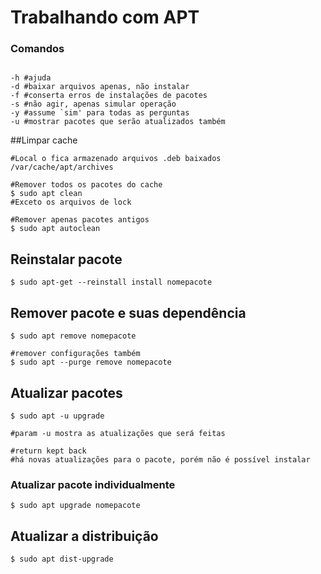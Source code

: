 # Trabalhando com APT

### Comandos
```

-h #ajuda 
-d #baixar arquivos apenas, não instalar 
-f #conserta erros de instalações de pacotes 
-s #não agir, apenas simular operação 
-y #assume `sim' para todas as perguntas 
-u #mostrar pacotes que serão atualizados também
``` 

##Limpar cache
```
#Local o fica armazenado arquivos .deb baixados
/var/cache/apt/archives

#Remover todos os pacotes do cache
$ sudo apt clean
#Exceto os arquivos de lock

#Remover apenas pacotes antigos
$ sudo apt autoclean
```

## Reinstalar pacote
```
$ sudo apt-get --reinstall install nomepacote
```

## Remover pacote e suas dependência
```
$ sudo apt remove nomepacote 

#remover configurações também
$ sudo apt --purge remove nomepacote
```

## Atualizar pacotes
```
$ sudo apt -u upgrade 

#param -u mostra as atualizações que será feitas 

#return kept back
#há novas atualizações para o pacote, porém não é possível instalar
```
### Atualizar pacote individualmente
```
$ sudo apt upgrade nomepacote
```

## Atualizar a distribuição
```
$ sudo apt dist-upgrade
```

